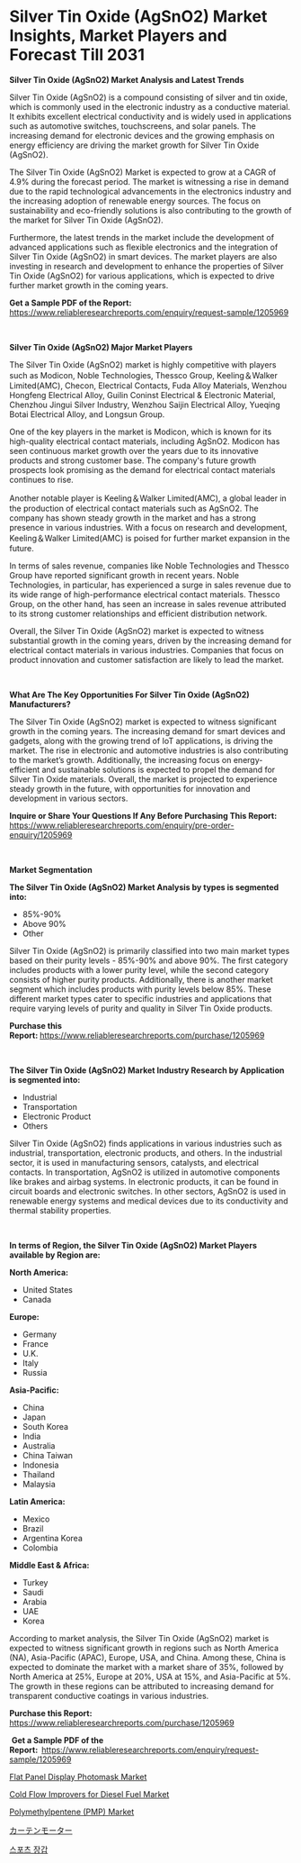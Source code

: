 <p><h1>Silver Tin Oxide (AgSnO2) Market Insights, Market Players and Forecast Till 2031</h1></p><p><strong>Silver Tin Oxide (AgSnO2) Market Analysis and Latest Trends</strong></p>
<p><p>Silver Tin Oxide (AgSnO2) is a compound consisting of silver and tin oxide, which is commonly used in the electronic industry as a conductive material. It exhibits excellent electrical conductivity and is widely used in applications such as automotive switches, touchscreens, and solar panels. The increasing demand for electronic devices and the growing emphasis on energy efficiency are driving the market growth for Silver Tin Oxide (AgSnO2).</p><p>The Silver Tin Oxide (AgSnO2) Market is expected to grow at a CAGR of 4.9% during the forecast period. The market is witnessing a rise in demand due to the rapid technological advancements in the electronics industry and the increasing adoption of renewable energy sources. The focus on sustainability and eco-friendly solutions is also contributing to the growth of the market for Silver Tin Oxide (AgSnO2).</p><p>Furthermore, the latest trends in the market include the development of advanced applications such as flexible electronics and the integration of Silver Tin Oxide (AgSnO2) in smart devices. The market players are also investing in research and development to enhance the properties of Silver Tin Oxide (AgSnO2) for various applications, which is expected to drive further market growth in the coming years.</p></p>
<p><strong>Get a Sample PDF of the Report:&nbsp;</strong> <a href="https://www.reliableresearchreports.com/enquiry/request-sample/1205969">https://www.reliableresearchreports.com/enquiry/request-sample/1205969</a></p>
<p>&nbsp;</p>
<p><strong>Silver Tin Oxide (AgSnO2) Major Market Players</strong></p>
<p><p>The Silver Tin Oxide (AgSnO2) market is highly competitive with players such as Modicon, Noble Technologies, Thessco Group, Keeling＆Walker Limited(AMC), Checon, Electrical Contacts, Fuda Alloy Materials, Wenzhou Hongfeng Electrical Alloy, Guilin Coninst Electrical & Electronic Material, Chenzhou Jingui Silver Industry, Wenzhou Saijin Electrical Alloy, Yueqing Botai Electrical Alloy, and Longsun Group.</p><p>One of the key players in the market is Modicon, which is known for its high-quality electrical contact materials, including AgSnO2. Modicon has seen continuous market growth over the years due to its innovative products and strong customer base. The company's future growth prospects look promising as the demand for electrical contact materials continues to rise.</p><p>Another notable player is Keeling＆Walker Limited(AMC), a global leader in the production of electrical contact materials such as AgSnO2. The company has shown steady growth in the market and has a strong presence in various industries. With a focus on research and development, Keeling＆Walker Limited(AMC) is poised for further market expansion in the future.</p><p>In terms of sales revenue, companies like Noble Technologies and Thessco Group have reported significant growth in recent years. Noble Technologies, in particular, has experienced a surge in sales revenue due to its wide range of high-performance electrical contact materials. Thessco Group, on the other hand, has seen an increase in sales revenue attributed to its strong customer relationships and efficient distribution network.</p><p>Overall, the Silver Tin Oxide (AgSnO2) market is expected to witness substantial growth in the coming years, driven by the increasing demand for electrical contact materials in various industries. Companies that focus on product innovation and customer satisfaction are likely to lead the market.</p></p>
<p>&nbsp;</p>
<p><strong>What Are The Key Opportunities For Silver Tin Oxide (AgSnO2) Manufacturers?</strong></p>
<p><p>The Silver Tin Oxide (AgSnO2) market is expected to witness significant growth in the coming years. The increasing demand for smart devices and gadgets, along with the growing trend of IoT applications, is driving the market. The rise in electronic and automotive industries is also contributing to the market’s growth. Additionally, the increasing focus on energy-efficient and sustainable solutions is expected to propel the demand for Silver Tin Oxide materials. Overall, the market is projected to experience steady growth in the future, with opportunities for innovation and development in various sectors.</p></p>
<p><strong>Inquire or Share Your Questions If Any Before Purchasing This Report:</strong> <a href="https://www.reliableresearchreports.com/enquiry/pre-order-enquiry/1205969">https://www.reliableresearchreports.com/enquiry/pre-order-enquiry/1205969</a></p>
<p>&nbsp;</p>
<p><strong>Market Segmentation</strong></p>
<p><strong>The Silver Tin Oxide (AgSnO2) Market Analysis by types is segmented into:</strong></p>
<p><ul><li>85%-90%</li><li>Above 90%</li><li>Other</li></ul></p>
<p><p>Silver Tin Oxide (AgSnO2) is primarily classified into two main market types based on their purity levels - 85%-90% and above 90%. The first category includes products with a lower purity level, while the second category consists of higher purity products. Additionally, there is another market segment which includes products with purity levels below 85%. These different market types cater to specific industries and applications that require varying levels of purity and quality in Silver Tin Oxide products.</p></p>
<p><strong>Purchase this Report:&nbsp;</strong><a href="https://www.reliableresearchreports.com/purchase/1205969">https://www.reliableresearchreports.com/purchase/1205969</a></p>
<p>&nbsp;</p>
<p><strong>The Silver Tin Oxide (AgSnO2) Market Industry Research by Application is segmented into:</strong></p>
<p><ul><li>Industrial</li><li>Transportation</li><li>Electronic Product</li><li>Others</li></ul></p>
<p><p>Silver Tin Oxide (AgSnO2) finds applications in various industries such as industrial, transportation, electronic products, and others. In the industrial sector, it is used in manufacturing sensors, catalysts, and electrical contacts. In transportation, AgSnO2 is utilized in automotive components like brakes and airbag systems. In electronic products, it can be found in circuit boards and electronic switches. In other sectors, AgSnO2 is used in renewable energy systems and medical devices due to its conductivity and thermal stability properties.</p></p>
<p>&nbsp;</p>
<p><strong>In terms of Region, the Silver Tin Oxide (AgSnO2) Market Players available by Region are:</strong></p>
<p>
    <p> <strong> North America: </strong>
        <ul>
            <li>United States</li>
            <li>Canada</li>
        </ul>
        </p> 
    <p> <strong> Europe: </strong>
        <ul>
            <li>Germany</li>
            <li>France</li>
            <li>U.K.</li>
            <li>Italy</li>
            <li>Russia</li>
        </ul>
        </p> 
    <p> <strong> Asia-Pacific: </strong>
        <ul>
            <li>China</li>
            <li>Japan</li>
            <li>South Korea</li>
            <li>India</li>
            <li>Australia</li>
            <li>China Taiwan</li>
            <li>Indonesia</li>
            <li>Thailand</li>
            <li>Malaysia</li>
        </ul>
        </p> 
    <p> <strong> Latin America: </strong>
        <ul>
            <li>Mexico</li>
            <li>Brazil</li>
            <li>Argentina Korea</li>
            <li>Colombia</li>
        </ul>
        </p> 
    <p> <strong> Middle East & Africa: </strong>
        <ul>
            <li>Turkey</li>
            <li>Saudi</li>
            <li>Arabia</li>
            <li>UAE</li>
            <li>Korea</li>
        </ul>
    </p>
    </p>
<p><p>According to market analysis, the Silver Tin Oxide (AgSnO2) market is expected to witness significant growth in regions such as North America (NA), Asia-Pacific (APAC), Europe, USA, and China. Among these, China is expected to dominate the market with a market share of 35%, followed by North America at 25%, Europe at 20%, USA at 15%, and Asia-Pacific at 5%. The growth in these regions can be attributed to increasing demand for transparent conductive coatings in various industries.</p></p>
<p><strong>Purchase this Report: </strong><a href="https://www.reliableresearchreports.com/purchase/1205969">https://www.reliableresearchreports.com/purchase/1205969</a></p>
<p>&nbsp;<strong>Get a Sample PDF of the Report:&nbsp;&nbsp;</strong><a href="https://www.reliableresearchreports.com/enquiry/request-sample/1205969">https://www.reliableresearchreports.com/enquiry/request-sample/1205969</a></p>
<p><strong></strong></p>
<p><p><a href="https://issuu.com/reportprime-2/docs/flat-panel-display-photomask-market-size-2030.pptx">Flat Panel Display Photomask Market</a></p><p><a href="https://github.com/jerrycopelandthomaswsqd8q/Market-Research-Report-List-1/blob/main/cold-flow-improvers-for-diesel-fuel-market.md">Cold Flow Improvers for Diesel Fuel Market</a></p><p><a href="https://github.com/brenzgnarento/Market-Research-Report-List-1/blob/main/polymethylpentene-pmp-market.md">Polymethylpentene (PMP) Market</a></p><p><a href="https://github.com/jkjreqjscoxx7/Market-Research-Report-List-1/blob/main/18144821359.md">カーテンモーター</a></p><p><a href="https://github.com/nuekbpymrrz5/Market-Research-Report-List-1/blob/main/7629487961.md">스포츠 장갑</a></p></p>
